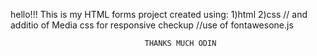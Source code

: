 hello!!! This is my HTML forms project created using:
1)html
2)css
// and additio of Media css for responsive checkup
//use of fontawesone.js




                                  THANKS MUCH ODIN